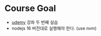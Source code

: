 # Course Goal

- [udemy](https://www.udemy.com/course/best-react/) 강좌 두 번째 실습
-  nodejs 16 버전대로 실행해야 한다. (use nvm)